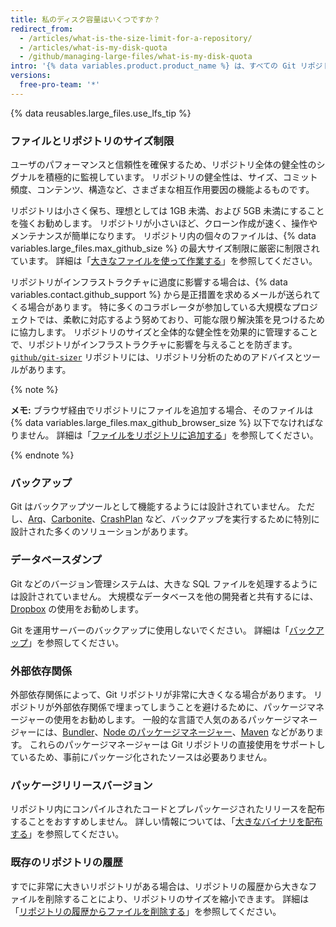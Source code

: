 ```yaml
---
title: 私のディスク容量はいくつですか？
redirect_from:
  - /articles/what-is-the-size-limit-for-a-repository/
  - /articles/what-is-my-disk-quota
  - /github/managing-large-files/what-is-my-disk-quota
intro: '{% data variables.product.product_name %} は、すべての Git リポジトリに対して十分なストレージを提供するよう努めていますが、ファイルとリポジトリのサイズにはハードリミットがあります。'
versions:
  free-pro-team: '*'
---
```


{% data reusables.large_files.use_lfs_tip %}

### ファイルとリポジトリのサイズ制限

ユーザのパフォーマンスと信頼性を確保するため、リポジトリ全体の健全性のシグナルを積極的に監視しています。 リポジトリの健全性は、サイズ、コミット頻度、コンテンツ、構造など、さまざまな相互作用要因の機能よるものです。

リポジトリは小さく保ち、理想としては 1GB 未満、および 5GB 未満にすることを強くお勧めします。 リポジトリが小さいほど、クローン作成が速く、操作やメンテナンスが簡単になります。 リポジトリ内の個々のファイルは、{% data variables.large_files.max_github_size %} の最大サイズ制限に厳密に制限されています。 詳細は「[大きなファイルを使って作業する](/github/managing-large-files/working-with-large-files)」を参照してください。

リポジトリがインフラストラクチャに過度に影響する場合は、{% data variables.contact.github_support %} から是正措置を求めるメールが送られてくる場合があります。 特に多くのコラボレータが参加している大規模なプロジェクトでは、柔軟に対応するよう努めており、可能な限り解決策を見つけるために協力します。 リポジトリのサイズと全体的な健全性を効果的に管理することで、リポジトリがインフラストラクチャに影響を与えることを防ぎます。 [`github/git-sizer`](https://github.com/github/git-sizer) リポジトリには、リポジトリ分析のためのアドバイスとツールがあります。

{% note %}

**メモ:** ブラウザ経由でリポジトリにファイルを追加する場合、そのファイルは {% data variables.large_files.max_github_browser_size %} 以下でなければなりません。 詳細は「[ファイルをリポジトリに追加する](/github/managing-files-in-a-repository/adding-a-file-to-a-repository)」を参照してください。

{% endnote %}

### バックアップ

Git はバックアップツールとして機能するようには設計されていません。 ただし、[Arq](https://www.arqbackup.com/)、[Carbonite](http://www.carbonite.com/)、[CrashPlan](https://www.crashplan.com/en-us/) など、バックアップを実行するために特別に設計された多くのソリューションがあります。

### データベースダンプ

Git などのバージョン管理システムは、大きな SQL ファイルを処理するようには設計されていません。 大規模なデータベースを他の開発者と共有するには、[Dropbox](https://www.dropbox.com/) の使用をお勧めします。

Git を運用サーバーのバックアップに使用しないでください。 詳細は「[バックアップ](/github/managing-large-files/what-is-my-disk-quota#backups)」を参照してください。

### 外部依存関係

外部依存関係によって、Git リポジトリが非常に大きくなる場合があります。 リポジトリが外部依存関係で埋まってしまうことを避けるために、パッケージマネージャーの使用をお勧めします。 一般的な言語で人気のあるパッケージマネージャーには、[Bundler](http://bundler.io/)、[Node のパッケージマネージャー](http://npmjs.org/)、[Maven](http://maven.apache.org/) などがあります。 これらのパッケージマネージャーは Git リポジトリの直接使用をサポートしているため、事前にパッケージ化されたソースは必要ありません。

### パッケージリリースバージョン

リポジトリ内にコンパイルされたコードとプレパッケージされたリリースを配布することをおすすめしません。 詳しい情報については、「[大きなバイナリを配布する](/github/managing-large-files/distributing-large-binaries)」を参照してください。

### 既存のリポジトリの履歴

すでに非常に大きいリポジトリがある場合は、リポジトリの履歴から大きなファイルを削除することにより、リポジトリのサイズを縮小できます。 詳細は「[リポジトリの履歴からファイルを削除する](/github/managing-large-files/removing-files-from-a-repositorys-history)」を参照してください。
